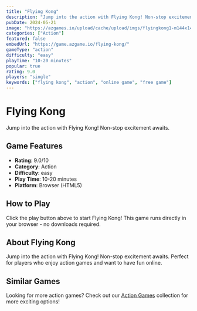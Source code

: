 ```yaml
---
title: "Flying Kong"
description: "Jump into the action with Flying Kong! Non-stop excitement awaits."
pubDate: 2024-05-21
image: "https://azgames.io/upload/cache/upload/imgs/flyingkong1-m144x144.webp"
categories: ["Action"]
featured: false
embedUrl: "https://game.azgame.io/flying-kong/"
gameType: "action"
difficulty: "easy"
playTime: "10-20 minutes"
popular: true
rating: 9.0
players: "single"
keywords: ["flying kong", "action", "online game", "free game"]
---
```


# Flying Kong

Jump into the action with Flying Kong! Non-stop excitement awaits.

## Game Features

- **Rating**: 9.0/10
- **Category**: Action
- **Difficulty**: easy
- **Play Time**: 10-20 minutes
- **Platform**: Browser (HTML5)

## How to Play

Click the play button above to start Flying Kong! This game runs directly in your browser - no downloads required.

## About Flying Kong

Jump into the action with Flying Kong! Non-stop excitement awaits. Perfect for players who enjoy action games and want to have fun online.

## Similar Games

Looking for more action games? Check out our [Action Games](/categories/action) collection for more exciting options!
